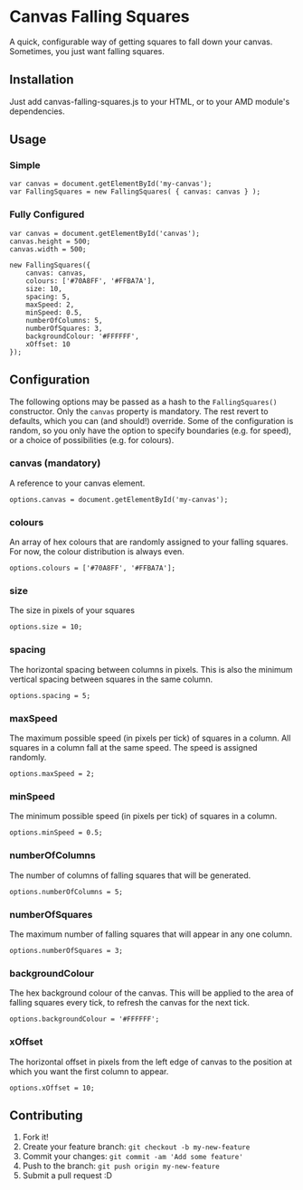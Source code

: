 # Canvas Falling Squares
 
A quick, configurable way of getting squares to fall down your canvas. Sometimes, you just want falling squares.
 
## Installation
 
Just add canvas-falling-squares.js to your HTML, or to your AMD module's dependencies. 
 
## Usage

### Simple

    var canvas = document.getElementById('my-canvas');
    var FallingSquares = new FallingSquares( { canvas: canvas } );

### Fully Configured


    var canvas = document.getElementById('canvas');
    canvas.height = 500;
    canvas.width = 500;

    new FallingSquares({ 
        canvas: canvas,
        colours: ['#70A8FF', '#FFBA7A'],
        size: 10,
        spacing: 5,
        maxSpeed: 2,
        minSpeed: 0.5,
        numberOfColumns: 5,
        numberOfSquares: 3,
        backgroundColour: '#FFFFFF',
        xOffset: 10
    });

## Configuration

The following options may be passed as a hash to the `FallingSquares()` constructor. Only the `canvas` property is mandatory. The rest revert to defaults, which you can (and should!) override. Some of the configuration is random, so you only have the option to specify boundaries (e.g. for speed), or a choice of possibilities (e.g. for colours).

### canvas (mandatory)

A reference to your canvas element.

    options.canvas = document.getElementById('my-canvas');

### colours

An array of hex colours that are randomly assigned to your falling squares. For now, the colour distribution is always even.

    options.colours = ['#70A8FF', '#FFBA7A'];

### size

The size in pixels of your squares

    options.size = 10;

### spacing

The horizontal spacing between columns in pixels. This is also the minimum vertical spacing between squares in the same column.

    options.spacing = 5;

### maxSpeed

The maximum possible speed (in pixels per tick) of squares in a column. All squares in a column fall at the same speed. The speed is assigned randomly.

    options.maxSpeed = 2;

### minSpeed

The minimum possible speed (in pixels per tick) of squares in a column. 

    options.minSpeed = 0.5;

### numberOfColumns

The number of columns of falling squares that will be generated.

    options.numberOfColumns = 5;

### numberOfSquares

The maximum number of falling squares that will appear in any one column.

    options.numberOfSquares = 3;

### backgroundColour

The hex background colour of the canvas. This will be applied to the area of falling squares every tick, to refresh the canvas for the next tick.

    options.backgroundColour = '#FFFFFF';

### xOffset

The horizontal offset in pixels from the left edge of canvas to the position at which you want the first column to appear.

    options.xOffset = 10;


## Contributing
 
1. Fork it!
2. Create your feature branch: `git checkout -b my-new-feature`
3. Commit your changes: `git commit -am 'Add some feature'`
4. Push to the branch: `git push origin my-new-feature`
5. Submit a pull request :D
 